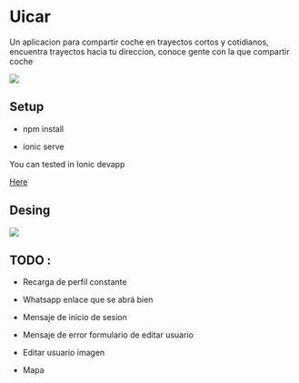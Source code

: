 # Uicar 

Un aplicacion para compartir coche en trayectos cortos y cotidianos, encuentra trayectos hacia tu direccion, conoce gente con la que compartir coche


<img src="https://github.com/davidbarrero38/Uicar/blob/master/src/assets/icons/logopeque.png?raw=true">
 
## Setup 


* npm install 

* ionic serve 

You can tested in Ionic devapp

<a href="https://ionicframework.com/docs/appflow/devapp/">Here</a>

## Desing


<img src="https://github.com/davidbarrero38/Uicar/blob/master/src/assets/icons/canvas.png?raw=true">

## TODO :

- Recarga de perfil constante 

- Whatsapp enlace que se abrá bien

- Mensaje de inicio de sesion 

- Mensaje de error formulario de editar usuario

- Editar usuario imagen

- Mapa
